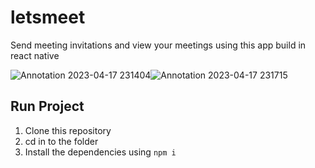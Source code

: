 # letsmeet
Send meeting invitations and view your meetings using this app build in react native

![Annotation 2023-04-17 231404](https://github.com/LouisMuriuki/letsmeet/assets/42152260/feffb466-df77-4df6-bf70-a3284079b678)![Annotation 2023-04-17 231715](https://github.com/LouisMuriuki/letsmeet/assets/42152260/2fde0679-4f53-429c-ad43-b4cb463a127c)

## Run Project
1. Clone this repository
2. cd in to the folder
3. Install the dependencies using `npm i`
